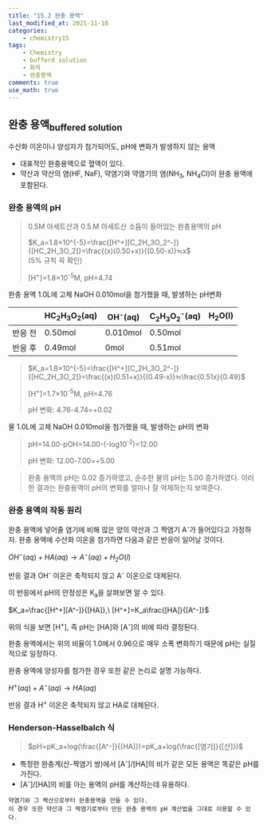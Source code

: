 ```yaml
---
title: "15.2 완충 용액"
last_modified_at: 2021-11-10
categories:
    - chemistry15
tags:
    - Chemistry
    - bufferd solution
    - 화학
    - 완충용액
comments: true
use_math: true
---
```


<h2>완충 용액<sub>buffered solution</sub></h2>

수산화 이온이나 양성자가 첨가되어도, pH에 변화가 발생하지 않는 용액
- 대표적인 완충용액으로 혈액이 있다.
- 약산과 약산의 염(HF, NaF), 약염기와 약염기의 염(NH<sub>3</sub>, NH<sub>4</sub>Cl)이 완충 용액에 포함된다.

<h3>완충 용액의 pH</h3>

> 0.5M 아세트산과 0.5.M 아세트산 소듐이 들어있는 완충용액의 pH
>
>$K_a=1.8×10^{-5}=\frac{[H^+][C_2H_3O_2^-]}{[HC_2H_3O_2]}=\frac{(x)(0.50+x)}{(0.50-x)}≒x$\
>(5% 규칙 꼭 확인)
>
>[H<sup>+</sup>]=1.8×10<sup>-5</sup>M, pH=4.74

완충 용액 1.0L에 고체 NaOH 0.010mol을 첨가했을 때, 발생하는 pH변화

||HC<sub>2</sub>H<sub>3</sub>O<sub>2</sub>(aq)|OH<sup>-</sup>(aq)|C<sub>2</sub>H<sub>3</sub>O<sub>2</sub><sup>-</sup>(aq)|H<sub>2</sub>O(l)
|---|---|---|---|---|
|반응 전|0.50mol|0.010mol|0.50mol||
|반응 후|0.49mol|0mol|0.51mol||

>$K_a=1.8×10^{-5}=\frac{[H^+][C_2H_3O_2^-]}{[HC_2H_3O_2]}=\frac{(x)(0.51+x)}{(0.49-x)}≒\frac{0.51x}{0.49}$
>
>[H<sup>+</sup>]=1.7×10<sup>-5</sup>M, pH=4.76
>
>pH 변화: 4.76-4.74=+0.02

물 1.0L에 고체 NaOH 0.010mol을 첨가했을 때, 발생하는 pH의 변화

>pH=14.00-pOH=14.00-(-log10<sup>-2</sup>)=12.00
>
>pH 변화: 12.00-7.00=+5.00

>완충 용액의 pH는 0.02 증가하였고, 순수한 물의 pH는 5.00 증가하였다. 이러한 결과는 완충용액이 pH의 변화를 얼마나 잘 억제하는지 보여준다.

<h3>완충 용액의 작동 원리</h3>

완충 용액에 넣어줄 염기에 비해 많은 양의 약산과 그 짝염기 A<sup>-</sup>가 들어있다고 가정하자. 완충 용액에 수산화 이온을 첨가하면 다음과 같은 반응이 일어날 것이다.

$OH^-(aq)+HA(aq)→A^-(aq)+H_2O(l)$

반응 결과 OH<sup>-</sup> 이온은 축적되지 않고 A<sup>-</sup> 이온으로 대체된다.

이 반응에서 pH의 안정성은 K<sub>a</sub>을 살펴보면 알 수 있다.

$K_a=\frac{[H^+][A^-]}{[HA]},\ [H^+]=K_a\frac{[HA]}{[A^-]}$

위의 식을 보면 [H<sup>+</sup>], 즉 pH는 [HA]와 [A<sup>-</sup>]의 비에 따라 결정된다.

완충 용액에서는 위의 비율이 1.0에서 0.96으로 매우 소폭 변화하기 때문에 pH는 실질적으로 일정하다.

완충 용액에 양성자를 첨가한 경우 또한 같은 논리로 설명 가능하다.

$H^+(aq)+A^-(aq)→HA(aq)$

반응 결과 H<sup>+</sup> 이온은 축적되지 않고 HA로 대체된다.

<h3>Henderson-Hasselbalch 식</h3>

> $pH=pK_a+log(\frac{[A^-]}{[HA]})=pK_a+log(\frac{[염기]}{[산]})$

- 특정한 완충계(산-짝염기 쌍)에서 [A<sup>-</sup>]/[HA]의 비가 같은 모든 용액은 똑같은 pH를 가진다.
- [A<sup>-</sup>]/[HA]의 비를 아는 용액의 pH를 계산하는데 유용하다.

```
약염기와 그 짝산으로부터 완충용액을 만들 수 있다.
이 경우 또한 약산과 그 짝염기로부터 만든 완충 용액의 pH 계산법을 그대로 이용할 수 있다.
```